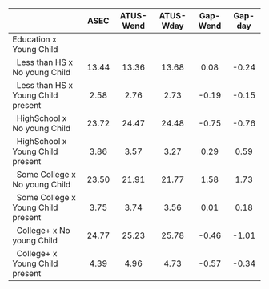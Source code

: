 
|                      |         ASEC |    ATUS-Wend |    ATUS-Wday |     Gap-Wend |      Gap-day |
| -------------------- | :----------: | :----------: | :----------: | :----------: | :----------: |
| Education x Young Child |              |              |              |              |              |
| &nbsp;&nbsp;Less than HS x No young Child |        13.44 |        13.36 |        13.68 |         0.08 |        -0.24 |
| &nbsp;&nbsp;Less than HS x Young Child present |         2.58 |         2.76 |         2.73 |        -0.19 |        -0.15 |
| &nbsp;&nbsp;HighSchool x No young Child |        23.72 |        24.47 |        24.48 |        -0.75 |        -0.76 |
| &nbsp;&nbsp;HighSchool x Young Child present |         3.86 |         3.57 |         3.27 |         0.29 |         0.59 |
| &nbsp;&nbsp;Some College x No young Child |        23.50 |        21.91 |        21.77 |         1.58 |         1.73 |
| &nbsp;&nbsp;Some College x Young Child present |         3.75 |         3.74 |         3.56 |         0.01 |         0.18 |
| &nbsp;&nbsp;College+ x No young Child |        24.77 |        25.23 |        25.78 |        -0.46 |        -1.01 |
| &nbsp;&nbsp;College+ x Young Child present |         4.39 |         4.96 |         4.73 |        -0.57 |        -0.34 |

